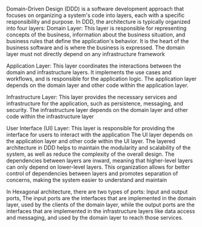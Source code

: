 Domain-Driven Design (DDD) is a software development approach that focuses on organizing a system's code into layers, each with a specific responsibility and purpose. In DDD, the architecture is typically organized into four layers:
Domain Layer: This layer is responsible for representing concepts of the business, information about the business situation, and business rules that define the application's behavior. It is the heart of the business software and is where the business is expressed. The domain layer must not directly depend on any infrastructure framework

Application Layer: This layer coordinates the interactions between the domain and infrastructure layers.
It implements the use cases and workflows, and is responsible for the application logic. The application layer depends on the domain layer and other code within the application layer.

Infrastructure Layer: This layer provides the necessary services and infrastructure for the application, such as persistence, messaging, and security. The infrastructure layer depends on the domain layer and other code within the infrastructure layer

User Interface (UI) Layer: This layer is responsible for providing the interface for users to interact with the application The UI layer depends on the application layer and other code within the UI layer. The layered architecture in DDD helps to maintain the modularity and scalability of the system, as well as reduce the complexity of the overall design. The dependencies between layers are inward, meaning that higher-level layers can only depend on lower-level layers. This organization allows for better control of dependencies between layers and promotes separation of concerns, making the system easier to understand and maintain

In Hexagonal architecture, there are two types of ports: Input and output ports, The input ports are the interfaces that are implemented in the domain layer, used by the clients of the domain layer, while the output ports are the interfaces that are implemented in the infrastructure layers like data access and messaging, and used by the domain layer to reach those services.